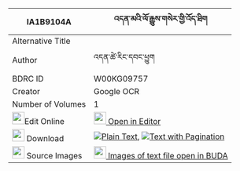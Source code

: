 |IA1B9104A|འདན་མའི་ལོ་རྒྱུས་གསེར་གྱི་འོད་ཐིག 
| --- | --- 
|Alternative Title |
|Author| འདན་ཚེ་རིང་དབང་ཕྱུག
|BDRC ID | W00KG09757
|Creator | Google OCR
|Number of Volumes| 1
|<img width="25" src="https://img.icons8.com/color/25/000000/edit-property.png">Edit Online| [<img width="25" src="https://avatars.githubusercontent.com/u/45091458?s=200&v=4"> Open in Editor](http://editor.openpecha.org/IA1B9104A)
|<img width="25" src="https://img.icons8.com/fluent/48/000000/download-2.png"/>  Download | [![](https://img.icons8.com/color/20/000000/txt.png)Plain Text](https://github.com/Openpecha/IA1B9104A/releases/download/v1/den_ma_i_logyu_ser_gyi_o_tik_plain_IA1B9104A.zip), [![](https://img.icons8.com/color/20/000000/txt.png)Text with Pagination](https://github.com/Openpecha/IA1B9104A/releases/download/v1/den_ma_i_logyu_ser_gyi_o_tik_pages_IA1B9104A.zip)
|<img width="25" src="https://img.icons8.com/plasticine/100/000000/pictures-folder.png"/>  Source Images | [<img width="25" src="https://library.bdrc.io/icons/BUDA-small.svg"> Images of text file open in BUDA](https://library.bdrc.io/show/bdr:W00KG09757)